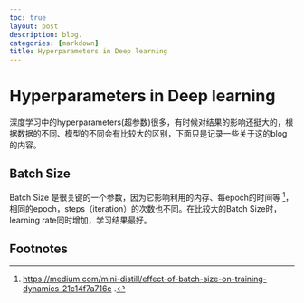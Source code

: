 ```yaml
---
toc: true
layout: post
description: blog.
categories: [markdown]
title: Hyperparameters in Deep learning
---
```

# Hyperparameters in Deep learning
深度学习中的hyperparameters(超参数)很多，有时候对结果的影响还挺大的，根据数据的不同、模型的不同会有比较大的区别，下面只是记录一些关于这的blog的内容。

## Batch Size
Batch Size 是很关键的一个参数，因为它影响利用的内存、每epoch的时间等 [^1]，相同的epoch，steps（iteration）的次数也不同。在比较大的Batch Size时，learning rate同时增加，学习结果最好。










## Footnotes
[^1]: https://medium.com/mini-distill/effect-of-batch-size-on-training-dynamics-21c14f7a716e .
